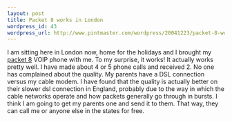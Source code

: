 ```yaml
--- 
layout: post
title: Packet 8 works in London
wordpress_id: 43
wordpress_url: http://www.pintmaster.com/wordpress/20041223/packet-8-works-in-london/
---
```

I am sitting here in London now, home for the holidays and I brought my <a href="http://www.packet8.net">packet 8</a> VOIP phone with me. To my surprise, it works! It actually works pretty well. I have made about 4 or 5 phone calls and received 2. No one has complained about the quality. My parents have a DSL connection versus my cable modem. I have found that the quality is actually better on their slower dsl connection in England, probably due to the way in which the cable networks operate and how packets generally go through in bursts. I think I am going to get my parents one and send it to them. That way, they can call me or anyone else in the states for free. 
